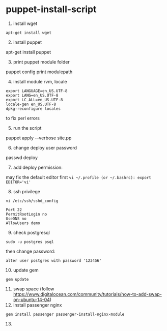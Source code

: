 # puppet-install-script

1. install wget

``apt-get install wget``

2. install puppet

apt-get install puppet

3. print puppet module folder

puppet config print modulepath

4. install module rvm, locale
```
export LANGUAGE=en_US.UTF-8
export LANG=en_US.UTF-8
export LC_ALL=en_US.UTF-8
locale-gen en_US.UTF-8
dpkg-reconfigure locales
```

to fix perl errors

5. run the script

puppet apply --verbose site.pp

6. change deploy user password

passwd deploy

7. add deploy permission:

may fix the default editor first
``vi ~/.profile (or ~/.bashrc): export EDITOR='vi'``

8. ssh privilege

``vi /etc/ssh/sshd_config``

```
Port 22
PermitRootLogin no
UseDNS no
AllowUsers demo
```

9. check postgresql

``sudo -u postgres psql``

then change password:

``alter user postgres with password '123456'``

10. update gem

``gem update``

11. swap space (follow https://www.digitalocean.com/community/tutorials/how-to-add-swap-on-ubuntu-14-04)
12. install passenger nginx

``
gem install passenger
passenger-install-nginx-module
``

13. 

